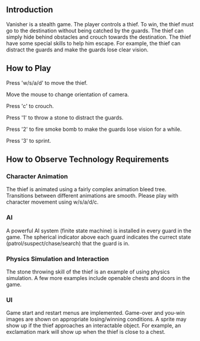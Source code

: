 ## Introduction
Vanisher is a stealth game. The player controls a thief. To win, the thief must go to the destination without being catched by the guards. The thief can simply hide behind obstacles and crouch towards the destination. The thief have some special skills to help him escape. For example, the thief can distract the guards and make the guards lose clear vision.

## How to Play
Press 'w/s/a/d' to move the thief.

Move the mouse to change orientation of camera.

Press 'c' to crouch.

Press '1' to throw a stone to distract the guards.

Press '2' to fire smoke bomb to make the guards lose vision for a while.

Press '3' to sprint.

## How to Observe Technology Requirements
### Character Animation
The thief is animated using a fairly complex animation bleed tree. Transitions between different animations are smooth. Please play with character movement using w/s/a/d/c.

### AI
A powerful AI system (finite state machine) is installed in every guard in the game. The spherical indicator above each guard indicates the currect state (patrol/suspect/chase/search) that the guard is in. 

### Physics Simulation and Interaction
The stone throwing skill of the thief is an example of using physics simulation. A few more examples include openable chests and doors in the game.

### UI
Game start and restart menus are implemented. Game-over and you-win images are shown on appropriate losing/winning conditions. A sprite may show up if the thief approaches an interactable object. For example, an exclamation mark will show up when the thief is close to a chest.
